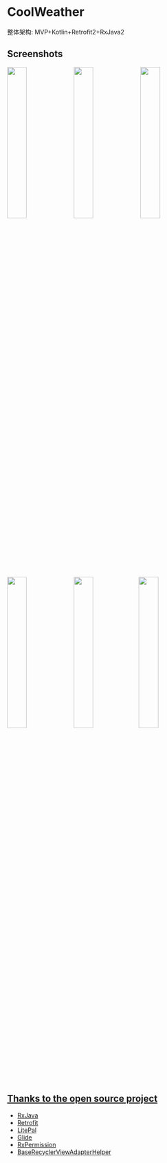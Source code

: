 # CoolWeather

整体架构: MVP+Kotlin+Retrofit2+RxJava2

## Screenshots
<a href="art/01.png"><img src="art/01.png" width="30%"/></a>
<a href="screenshots/02.png"><img src="screenshots/02.png" width="30%"/></a>
<a href="screenshots/03.png"><img src="screenshots/03.png" width="30%"/></a>

<a href="screenshots/04.png"><img src="screenshots/04.png" width="30%"/></a> <a href="screenshots/05.png"><img src="screenshots/05.png" width="30%"/></a><a href="screenshots/06.png"><img src="screenshots/06.png" width="30%"/>

## Thanks to the open source project

* [RxJava](https://github.com/ReactiveX/RxJava)
* [Retrofit](https://github.com/square/retrofit)
* [LitePal](https://github.com/LitePalFramework/LitePal)
* [Glide](https://github.com/bumptech/glide)
* [RxPermission](https://github.com/tbruyelle/RxPermissions)
* [BaseRecyclerViewAdapterHelper](https://github.com/CymChad/BaseRecyclerViewAdapterHelper)


